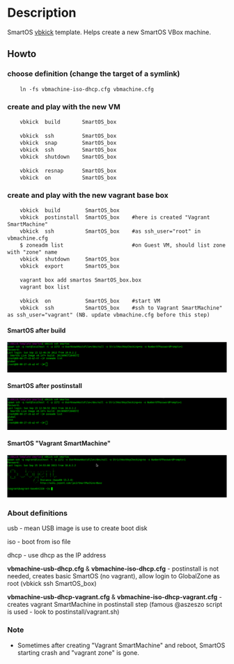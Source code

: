 # Description

SmartOS [vbkick](https://github.com/wilas/vbkick) template. Helps create a new SmartOS VBox machine.

## Howto

### choose definition (change the target of a symlink)
```
    ln -fs vbmachine-iso-dhcp.cfg vbmachine.cfg
```

### create and play with the new VM
```
    vbkick  build       SmartOS_box

    vbkick  ssh         SmartOS_box
    vbkick  snap        SmartOS_box
    vbkick  ssh         SmartOS_box
    vbkick  shutdown    SmartOS_box

    vbkick  resnap      SmartOS_box
    vbkick  on          SmartOS_box
```

### create and play with the new vagrant base box
```
    vbkick  build        SmartOS_box
    vbkick  postinstall  SmartOS_box    #here is created "Vagrant SmartMachine"
    vbkick  ssh          SmartOS_box    #as ssh_user="root" in vbmachine.cfg
    $ zoneadm list                      #on Guest VM, should list zone with "zone" name
    vbkick  shutdown     SmartOS_box
    vbkick  export       SmartOS_box

    vagrant box add smartos SmartOS_box.box
    vagrant box list

    vbkick  on           SmartOS_box    #start VM
    vbkick  ssh          SmartOS_box    #ssh to Vagrant SmartMachine" as ssh_user="vagrant" (NB. update vbmachine.cfg before this step)
```


#### SmartOS after build

![smartos-after_install](docs/screens/smartos-after_install.png)

#### SmartOS after postinstall

![smartos-after_postinstall](docs/screens/smartos-after_postinstall.png)

#### SmartOS "Vagrant SmartMachine"

![smartos-vagrant](docs/screens/smartos-vagrant.png)


### About definitions
usb - mean USB image is use to create boot disk

iso - boot from iso file

dhcp - use dhcp as the IP address

**vbmachine-usb-dhcp.cfg** & **vbmachine-iso-dhcp.cfg** - postinstall is not needed, creates basic SmartOS (no vagrant), allow login to GlobalZone as root (vbkick ssh SmartOS_box)

**vbmachine-usb-dhcp-vagrant.cfg** & **vbmachine-iso-dhcp-vagrant.cfg** - creates vagrant SmartMachine in postinstall step (famous @aszeszo script is used - look to postinstall/vagrant.sh)

### Note
 - Sometimes after creating "Vagrant SmartMachine" and reboot, SmartOS starting crash and "vagrant zone" is gone.
